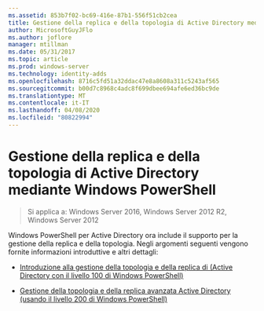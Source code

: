 ```yaml
---
ms.assetid: 853b7f02-bc69-416e-87b1-556f51cb2cea
title: Gestione della replica e della topologia di Active Directory mediante Windows PowerShell
author: MicrosoftGuyJFlo
ms.author: joflore
manager: mtillman
ms.date: 05/31/2017
ms.topic: article
ms.prod: windows-server
ms.technology: identity-adds
ms.openlocfilehash: 8716c5fd51a32ddac47e8a8608a311c5243af565
ms.sourcegitcommit: b00d7c8968c4adc8f699dbee694afe6ed36bc9de
ms.translationtype: MT
ms.contentlocale: it-IT
ms.lasthandoff: 04/08/2020
ms.locfileid: "80822994"
---
```

# <a name="active-directory-replication-and-topology-management-using-windows-powershell"></a>Gestione della replica e della topologia di Active Directory mediante Windows PowerShell

>Si applica a: Windows Server 2016, Windows Server 2012 R2, Windows Server 2012

Windows PowerShell per Active Directory ora include il supporto per la gestione della replica e della topologia. Negli argomenti seguenti vengono fornite informazioni introduttive e altri dettagli:  
  
-   [Introduzione alla gestione della topologia e della replica di &#40;Active Directory con il livello 100 di Windows PowerShell&#41;](../../../ad-ds/manage/powershell/Introduction-to-Active-Directory-Replication-and-Topology-Management-Using-Windows-PowerShell--Level-100-.md)  
  
-   [Gestione della topologia e della replica avanzata Active Directory &#40;usando il livello 200 di Windows PowerShell&#41;](../../../ad-ds/manage/powershell/Advanced-Active-Directory-Replication-and-Topology-Management-Using-Windows-PowerShell--Level-200-.md)  
  


